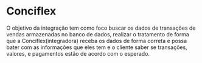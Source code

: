 # Conciflex

O objetivo da integração tem como foco buscar os dados de transações de vendas armazenadas no banco de dados, realizar o tratamento de forma que a Conciflex(integradora) receba os dados de forma correta e possa bater com as informações que eles tem e o cliente saber se transações, valores, e pagamentos estão de acordo com o esperado.
